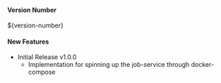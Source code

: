 #### Version Number
${version-number}

#### New Features
* Initial Release v1.0.0
	* Implementation for spinning up the job-service through docker-compose
